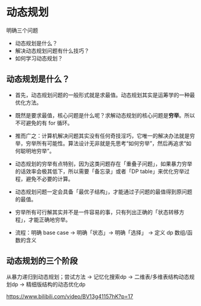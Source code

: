 # 动态规划


明确三个问题


- 动态规划是什么？
- 解决动态规划问题有什么技巧？
- 如何学习动态规划？





## 动态规划是什么？
- 首先，动态规划问题的一般形式就是求最值。动态规划其实是运筹学的一种最优化方法。
- 既然是要求最值，核心问题是什么呢？求解动态规划的核心问题是**穷举**。所以不可避免的有 for 循环。
- 推而广之：计算机解决问题其实没有任何奇技淫巧，它唯一的解决办法就是穷举，穷举所有可能性。算法设计无非就是先思考“如何穷举”，然后再追求“如何聪明地穷举”。
- 动态规划的穷举有点特别，因为这类问题存在「重叠子问题」，如果暴力穷举的话效率会极其低下，所以需要「备忘录」或者「DP table」来优化穷举过程，避免不必要的计算。
- 动态规划问题一定会具备「最优子结构」，才能通过子问题的最值得到原问题的最值。
- 穷举所有可行解其实并不是一件容易的事，只有列出正确的「状态转移方程」，才能正确地穷举。

- 流程：明确 base case -> 明确「状态」-> 明确「选择」 -> 定义 dp 数组/函数的含义




## 动态规划的三个阶段
从暴力递归到动态规划；尝试方法 -> 记忆化搜索dp -> 二维表/多维表结构动态规划dp -> 精细版结构的动态优化dp

https://www.bilibili.com/video/BV13g41157hK?p=17